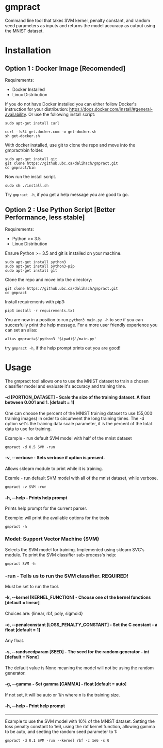 # gmpract
Command line tool that takes SVM kernel, penalty constant, and random seed parameters as inputs and returns the model accuracy as output using the MNIST dataset.

# Installation

## Option 1 : Docker Image [Recomended]

Requirements:
* Docker Installed
* Linux Distribution

If you do not have Docker installed you can either follow Docker's instruction for your distribution: https://docs.docker.com/install/#general-availability. Or use the following install script:

```
sudo apt-get install curl 

curl -fsSL get.docker.com -o get-docker.sh
sh get-docker.sh
```

With docker installed, use git to clone the repo and move into the gmpract/bin folder.

```
sudo apt-get install git
git clone https://github.ubc.ca/dalihach/gmpract.git
cd gmpract/bin
```

Now run the install script.

```
sudo sh ./install.sh
```

Try ```gmpract -h```, if you get a help message you are good to go.

## Option 2 : Use Python Script [Better Performance, less stable]

Requirements:
* Python >= 3.5
* Linux Distribution

Ensure Python >= 3.5 and git is installed on your machine. 

```
sudo apt-get install python3
sudo apt-get install python3-pip
sudo apt-get install git
```

Clone the repo and move into the directory:


```
git clone https://github.ubc.ca/dalihach/gmpract.git
cd gmpract
```

Install requirements with pip3:

```
pip3 install -r requirements.txt
```

You are now in a position to run ```python3 main.py -h``` to see if you can succesfully print the help message. For a more user friendly experience you can set an alias:

```
alias gmpract=$'python3 '$(pwd)$'/main.py'
```

try ```gmpract -h```, if the help prompt prints out you are good!

# Usage

The gmpract tool allows one to use the MNIST dataset to train a chosen classifier model and evaluate it's accuracy and training time. 

#### -d [PORTION_DATASET] - Scale the size of the training dataset. A float between 0.001 and 1. [default = 1]

One can choose the percent of the MNIST training dataset to use (55,000 training images) in order to circumvent the long training times. The -d option set's the training data scale parameter, it is the percent of the total data to use for training.

Example - run default SVM model with half of the mnist dataset
```
gmpract -d 0.5 SVM -run
```

#### -v, --verbose - Sets verbose if option is present.

Allows sklearn module to print while it is training.

Examle - run default SVM model with all of the mnist dataset, while verbose.

```
gmpract -v SVM -run
```

#### -h, --help - Prints help prompt

Prints help prompt for the current parser.

Exemple: will print the available options for the tools
```
gmpract -h
```

### Model: Support Vector Machine {SVM}

Selects the SVM model for training. Implemented using sklearn SVC's module. To print the SVM classifier sub-process's help:

```
gmpract SVM -h
```

### -run - Tells us to run the SVM classifier. REQUIRED!

Must be set to run the tool.

#### -k, --kernel [KERNEL_FUNCTION] - Choose one of the kernel functions [default = linear]

Choices are: {linear, rbf, poly, sigmoid}

#### -c, --penalconstant [LOSS_PENALTY_CONSTANT] - Set the C constant - a float [default = 1]

Any float.

#### -s, --randseedparam [SEED] - The seed for the random generator - int [default = None]

The default value is None meaning the model will not be using the random generator. 

#### -g, --gamma - Set gamma [GAMMA] - float [default = auto]

If not set, it will be auto or 1/n where n is the training size. 

#### -h, --help - Print help prompt

---------------

Example to use the SVM model with 10% of the MNIST dataset. Setting the loss penalty constant to 1e6, using the rbf kernel function, allowing gamma to be auto, and seeting the random seed parameter to 1:

```
gmpract -d 0.1 SVM -run --kernel rbf -c 1e6 -s 0
```
